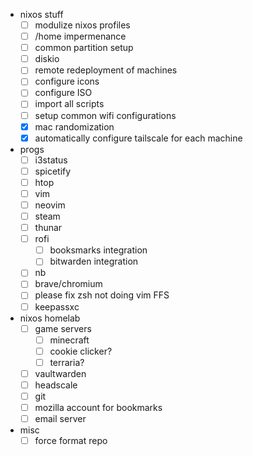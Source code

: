 - nixos stuff
    - [ ] modulize nixos profiles
    - [ ] /home impermenance
    - [ ] common partition setup
    - [ ] diskio
    - [ ] remote redeployment of machines
    - [ ] configure icons
    - [ ] configure ISO
    - [ ] import all scripts
    - [ ] setup common wifi configurations
    - [x] mac randomization
    - [x] automatically configure tailscale for each machine

- progs
    - [ ] i3status
    - [ ] spicetify
    - [ ] htop
    - [ ] vim
    - [ ] neovim
    - [ ] steam
    - [ ] thunar
    - [ ] rofi
        - [ ] booksmarks integration
        - [ ] bitwarden integration
    - [ ] nb
    - [ ] brave/chromium
    - [ ] please fix zsh not doing vim FFS
    - [ ] keepassxc

- nixos homelab
    - [ ] game servers
        - [ ] minecraft
        - [ ] cookie clicker?
        - [ ] terraria?
    - [ ] vaultwarden
    - [ ] headscale
    - [ ] git
    - [ ] mozilla account for bookmarks
    - [ ] email server

- misc
    - [ ] force format repo
